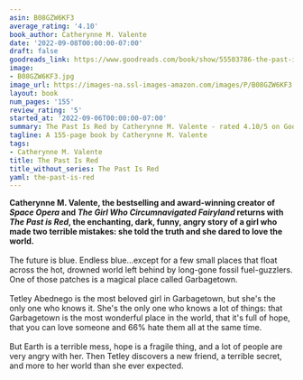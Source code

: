 ```yaml
---
asin: B08GZW6KF3
average_rating: '4.10'
book_author: Catherynne M. Valente
date: '2022-09-08T00:00:00-07:00'
draft: false
goodreads_link: https://www.goodreads.com/book/show/55503786-the-past-is-red
image:
- B08GZW6KF3.jpg
image_url: https://images-na.ssl-images-amazon.com/images/P/B08GZW6KF3.01._SCLZZZZZZZ.jpg
layout: book
num_pages: '155'
review_rating: '5'
started_at: '2022-09-06T00:00:00-07:00'
summary: The Past Is Red by Catherynne M. Valente - rated 4.10/5 on Goodreads
tagline: A 155-page book by Catherynne M. Valente
tags:
- Catherynne M. Valente
title: The Past Is Red
title_without_series: The Past Is Red
yaml: the-past-is-red
---
```


<b>Catherynne M. Valente, the bestselling and award-winning creator of <i>Space Opera</i> and <i>The Girl Who Circumnavigated Fairyland</i> returns with <i>The Past is Red</i>, the enchanting, dark, funny, angry story of a girl who made two terrible mistakes: she told the truth and she dared to love the world.<br /></b><br />The future is blue. Endless blue...except for a few small places that float across the hot, drowned world left behind by long-gone fossil fuel-guzzlers. One of those patches is a magical place called Garbagetown.<br /><br />Tetley Abednego is the most beloved girl in Garbagetown, but she's the only one who knows it. She's the only one who knows a lot of things: that Garbagetown is the most wonderful place in the world, that it's full of hope, that you can love someone and 66% hate them all at the same time.<br /><br />But Earth is a terrible mess, hope is a fragile thing, and a lot of people are very angry with her. Then Tetley discovers a new friend, a terrible secret, and more to her world than she ever expected.
